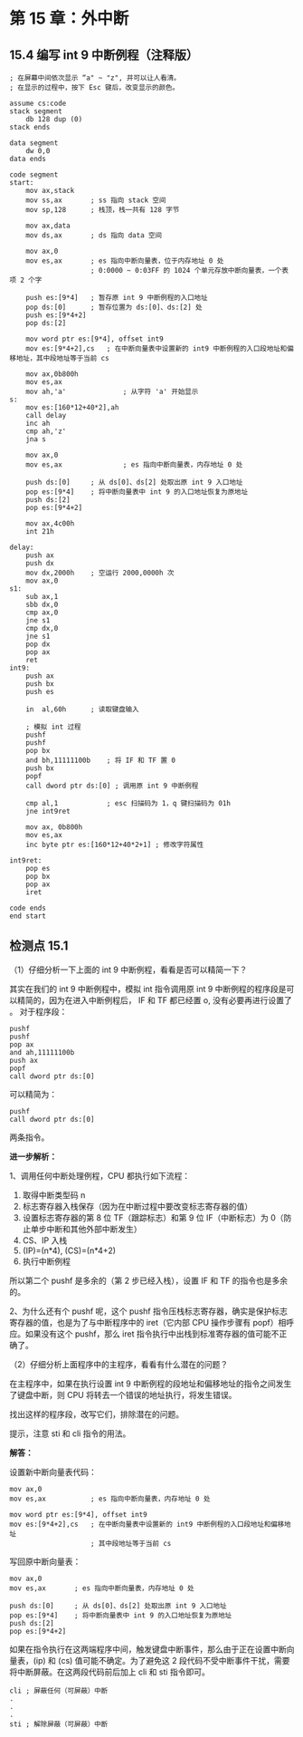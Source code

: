 # 第 15 章：外中断

## 15.4 编写 int 9 中断例程（注释版）

```text
; 在屏幕中间依次显示 “a" ~ "z", 并可以让人看清。
; 在显示的过程中，按下 Esc 键后，改变显示的颜色。

assume cs:code
stack segment
    db 128 dup (0)
stack ends

data segment
    dw 0,0
data ends

code segment
start:
    mov ax,stack
    mov ss,ax       ; ss 指向 stack 空间
    mov sp,128      ; 栈顶，栈一共有 128 字节

    mov ax,data
    mov ds,ax       ; ds 指向 data 空间

    mov ax,0
    mov es,ax       ; es 指向中断向量表，位于内存地址 0 处
                    ; 0:0000 ~ 0:03FF 的 1024 个单元存放中断向量表，一个表项 2 个字

    push es:[9*4]   ; 暂存原 int 9 中断例程的入口地址
    pop ds:[0]      ; 暂存位置为 ds:[0]、ds:[2] 处
    push es:[9*4+2]
    pop ds:[2]      

    mov word ptr es:[9*4], offset int9
    mov es:[9*4+2],cs   ; 在中断向量表中设置新的 int9 中断例程的入口段地址和偏移地址，其中段地址等于当前 cs

    mov ax,0b800h
    mov es,ax
    mov ah,'a'              ; 从字符 'a' 开始显示
s:  
    mov es:[160*12+40*2],ah
    call delay
    inc ah
    cmp ah,'z'
    jna s

    mov ax,0
    mov es,ax               ; es 指向中断向量表，内存地址 0 处

    push ds:[0]     ; 从 ds[0]、ds[2] 处取出原 int 9 入口地址
    pop es:[9*4]    ; 将中断向量表中 int 9 的入口地址恢复为原地址
    push ds:[2]
    pop es:[9*4+2]
                        
    mov ax,4c00h
    int 21h

delay:
    push ax
    push dx
    mov dx,2000h    ; 空运行 2000,0000h 次
    mov ax,0
s1:
    sub ax,1
    sbb dx,0
    cmp ax,0
    jne s1
    cmp dx,0
    jne s1
    pop dx
    pop ax
    ret
int9:
    push ax
    push bx
    push es

    in  al,60h      ; 读取键盘输入

    ; 模拟 int 过程
    pushf
    pushf
    pop bx
    and bh,11111100b    ; 将 IF 和 TF 置 0
    push bx
    popf
    call dword ptr ds:[0] ; 调用原 int 9 中断例程
    
    cmp al,1            ; esc 扫描码为 1，q 键扫描码为 01h
    jne int9ret

    mov ax, 0b800h
    mov es,ax
    inc byte ptr es:[160*12+40*2+1] ; 修改字符属性

int9ret:
    pop es
    pop bx
    pop ax
    iret

code ends
end start
```

## 检测点 15.1

（1）仔细分析一下上面的 int 9 中断例程，看看是否可以精简一下？

其实在我们的 int 9 中断例程中，模拟 int 指令调用原 int 9 中断例程的程序段是可以精简的，因为在进入中断例程后， IF 和 TF 都已经置 o, 没有必要再进行设置了 。 对于程序段：

```text
pushf
pushf
pop ax
and ah,11111100b
push ax
popf
call dword ptr ds:[0]
```

可以精简为：

```text
pushf
call dword ptr ds:[0]
```

两条指令。

**进一步解析：**

1、调用任何中断处理例程，CPU 都执行如下流程： 

1. 取得中断类型码 n
2. 标志寄存器入栈保存（因为在中断过程中要改变标志寄存器的值）
3. 设置标志寄存器的第 8 位 TF（跟踪标志）和第 9 位 IF（中断标志）为 0（防止单步中断和其他外部中断发生）
4. CS、IP 入栈
5. \(IP\)=\(n\*4\), \(CS\)=\(n\*4+2\) 
6. 执行中断例程

所以第二个 pushf 是多余的（第 2 步已经入栈），设置 IF 和 TF 的指令也是多余的。

2、为什么还有个 pushf 呢，这个 pushf 指令压栈标志寄存器，确实是保护标志寄存器的值，也是为了与中断程序中的 iret（它内部 CPU 操作步骤有 popf）相呼应。如果没有这个 pushf，那么 iret 指令执行中出栈到标准寄存器的值可能不正确了。

（2）仔细分析上面程序中的主程序，看看有什么潜在的问题？

在主程序中，如果在执行设置 int 9 中断例程的段地址和偏移地址的指令之间发生了键盘中断，则 CPU 将转去一个错误的地址执行，将发生错误。

找出这样的程序段，改写它们，排除潜在的问题。

提示，注意 sti 和 cli 指令的用法。

**解答：**

设置新中断向量表代码：

```text
mov ax,0
mov es,ax           ; es 指向中断向量表，内存地址 0 处

mov word ptr es:[9*4], offset int9
mov es:[9*4+2],cs   ; 在中断向量表中设置新的 int9 中断例程的入口段地址和偏移地址
                    ; 其中段地址等于当前 cs
```

写回原中断向量表：

```text
mov ax,0
mov es,ax       ; es 指向中断向量表，内存地址 0 处

push ds:[0]     ; 从 ds[0]、ds[2] 处取出原 int 9 入口地址
pop es:[9*4]    ; 将中断向量表中 int 9 的入口地址恢复为原地址
push ds:[2]
pop es:[9*4+2]
```

如果在指令执行在这两端程序中间，触发键盘中断事件，那么由于正在设置中断向量表，\(ip\) 和 \(cs\) 值可能不确定。为了避免这 2 段代码不受中断事件干扰，需要将中断屏蔽。在这两段代码前后加上 cli 和 sti 指令即可。

```text
cli ; 屏蔽任何（可屏蔽）中断
.
.
.
sti ; 解除屏蔽（可屏蔽）中断
```


